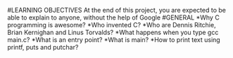 #LEARNING OBJECTIVES
At the end of this project, you are expected to be able to explain to anyone, without the help of Google
#GENERAL
*Why C programming is awesome?
*Who invented C?
*Who are Dennis Ritchie, Brian Kernighan and Linus Torvalds?
*What happens when you type gcc main.c?
*What is an entry point?
*What is main?
*How to print text using printf, puts and putchar?
